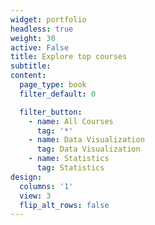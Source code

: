 ```yaml
---
widget: portfolio
headless: true
weight: 30
active: False
title: Explore top courses
subtitle:
content:
  page_type: book
  filter_default: 0

  filter_button:
    - name: All Courses
      tag: '*'
    - name: Data Visualization
      tag: Data Visualization
    - name: Statistics
      tag: Statistics
design:
  columns: '1'
  view: 3
  flip_alt_rows: false
---
```

